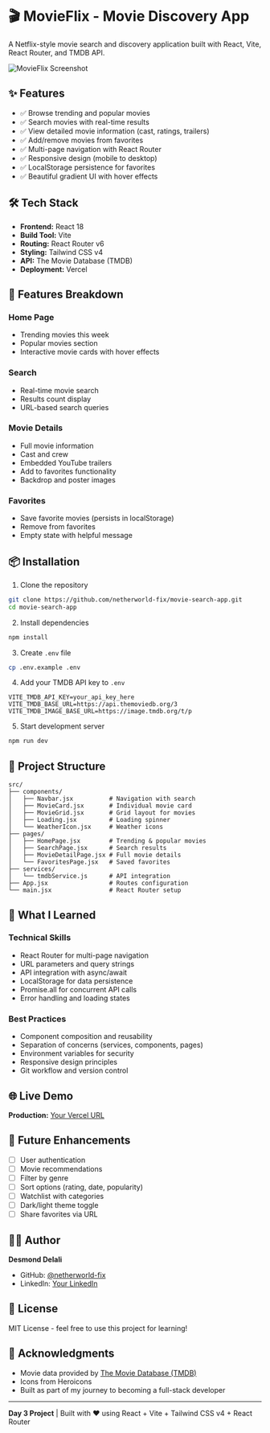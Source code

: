 # 🎬 MovieFlix - Movie Discovery App

A Netflix-style movie search and discovery application built with React, Vite, React Router, and TMDB API.

![MovieFlix Screenshot](screenshot.png)

## ✨ Features

- ✅ Browse trending and popular movies
- ✅ Search movies with real-time results
- ✅ View detailed movie information (cast, ratings, trailers)
- ✅ Add/remove movies from favorites
- ✅ Multi-page navigation with React Router
- ✅ Responsive design (mobile to desktop)
- ✅ LocalStorage persistence for favorites
- ✅ Beautiful gradient UI with hover effects

## 🛠️ Tech Stack

- **Frontend:** React 18
- **Build Tool:** Vite
- **Routing:** React Router v6
- **Styling:** Tailwind CSS v4
- **API:** The Movie Database (TMDB)
- **Deployment:** Vercel

## 🚀 Features Breakdown

### Home Page

- Trending movies this week
- Popular movies section
- Interactive movie cards with hover effects

### Search

- Real-time movie search
- Results count display
- URL-based search queries

### Movie Details

- Full movie information
- Cast and crew
- Embedded YouTube trailers
- Add to favorites functionality
- Backdrop and poster images

### Favorites

- Save favorite movies (persists in localStorage)
- Remove from favorites
- Empty state with helpful message

## 📦 Installation

1. Clone the repository

```bash
git clone https://github.com/netherworld-fix/movie-search-app.git
cd movie-search-app
```

2. Install dependencies

```bash
npm install
```

3. Create `.env` file

```bash
cp .env.example .env
```

4. Add your TMDB API key to `.env`

```
VITE_TMDB_API_KEY=your_api_key_here
VITE_TMDB_BASE_URL=https://api.themoviedb.org/3
VITE_TMDB_IMAGE_BASE_URL=https://image.tmdb.org/t/p
```

5. Start development server

```bash
npm run dev
```

## 📁 Project Structure

```
src/
├── components/
│   ├── Navbar.jsx          # Navigation with search
│   ├── MovieCard.jsx       # Individual movie card
│   ├── MovieGrid.jsx       # Grid layout for movies
│   ├── Loading.jsx         # Loading spinner
│   └── WeatherIcon.jsx     # Weather icons
├── pages/
│   ├── HomePage.jsx        # Trending & popular movies
│   ├── SearchPage.jsx      # Search results
│   ├── MovieDetailPage.jsx # Full movie details
│   └── FavoritesPage.jsx   # Saved favorites
├── services/
│   └── tmdbService.js      # API integration
├── App.jsx                 # Routes configuration
└── main.jsx                # React Router setup
```

## 🎯 What I Learned

### Technical Skills

- React Router for multi-page navigation
- URL parameters and query strings
- API integration with async/await
- LocalStorage for data persistence
- Promise.all for concurrent API calls
- Error handling and loading states

### Best Practices

- Component composition and reusability
- Separation of concerns (services, components, pages)
- Environment variables for security
- Responsive design principles
- Git workflow and version control

## 🌐 Live Demo

**Production:** [Your Vercel URL](https://movie-search-n470eh0of-desmond-delalis-projects.vercel.app)

## 🔮 Future Enhancements

- [ ] User authentication
- [ ] Movie recommendations
- [ ] Filter by genre
- [ ] Sort options (rating, date, popularity)
- [ ] Watchlist with categories
- [ ] Dark/light theme toggle
- [ ] Share favorites via URL

## 👨‍💻 Author

**Desmond Delali**

- GitHub: [@netherworld-fix](https://github.com/netherworld-fix)
- LinkedIn: [Your LinkedIn](your-linkedin-url)

## 📄 License

MIT License - feel free to use this project for learning!

## 🙏 Acknowledgments

- Movie data provided by [The Movie Database (TMDB)](https://www.themoviedb.org/)
- Icons from Heroicons
- Built as part of my journey to becoming a full-stack developer

---

**Day 3 Project** | Built with ❤️ using React + Vite + Tailwind CSS v4 + React Router
